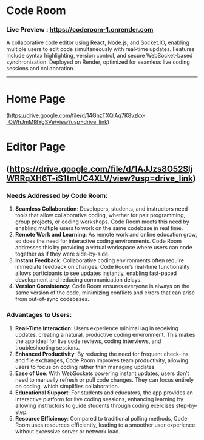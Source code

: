 # Code Room
### Live Preview : https://coderoom-1.onrender.com
A collaborative code editor using React, Node.js, and Socket.IO, enabling multiple users to edit code simultaneously with real-time updates. Features include syntax highlighting, version control, and secure WebSocket-based synchronization. Deployed on Render, optimized for seamless live coding sessions and collaboration.

---

# Home Page
(https://drive.google.com/file/d/14GnzTXQlAq7K8vzkx-_OWhJmMI8YgSVe/view?usp=drive_link)


# Editor Page
(https://drive.google.com/file/d/1AJJzs8O52SljWRRqXH6T-iS1tmUC4XLV/view?usp=drive_link)
---

### Needs Addressed by Code Room:
1. **Seamless Collaboration**: Developers, students, and instructors need tools that allow collaborative coding, whether for pair programming, group projects, or coding workshops. Code Room meets this need by enabling multiple users to work on the same codebase in real time.
2. **Remote Work and Learning**: As remote work and online education grow, so does the need for interactive coding environments. Code Room addresses this by providing a virtual workspace where users can code together as if they were side-by-side.
3. **Instant Feedback**: Collaborative coding environments often require immediate feedback on changes. Code Room’s real-time functionality allows participants to see updates instantly, enabling fast-paced development and reducing communication delays.
4. **Version Consistency**: Code Room ensures everyone is always on the same version of the code, minimizing conflicts and errors that can arise from out-of-sync codebases.

### Advantages to Users:
1. **Real-Time Interaction**: Users experience minimal lag in receiving updates, creating a natural, productive coding environment. This makes the app ideal for live code reviews, coding interviews, and troubleshooting sessions.
2. **Enhanced Productivity**: By reducing the need for frequent check-ins and file exchanges, Code Room improves team productivity, allowing users to focus on coding rather than managing updates.
3. **Ease of Use**: With WebSockets powering instant updates, users don’t need to manually refresh or pull code changes. They can focus entirely on coding, which simplifies collaboration.
4. **Educational Support**: For students and educators, the app provides an interactive platform for live coding sessions, enhancing learning by allowing instructors to guide students through coding exercises step-by-step.
5. **Resource Efficiency**: Compared to traditional polling methods, Code Room uses resources efficiently, leading to a smoother user experience without excessive server or network load.
